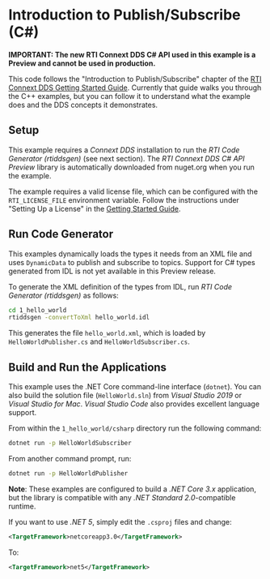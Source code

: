 # Introduction to Publish/Subscribe (C#)

**IMPORTANT: The new RTI Connext DDS C# API used in this example is a Preview
and cannot be used in production.**

This code follows the "Introduction to Publish/Subscribe" chapter of the
[RTI Connext DDS Getting Started Guide](https://community.rti.com/static/documentation/connext-dds/6.0.1/doc/manuals/connext_dds/getting_started/index.html).
Currently that guide walks you through the C++ examples, but you can follow it to
understand what the example does and the DDS concepts it demonstrates.

## Setup
This example requires a *Connext DDS* installation to run the *RTI Code Generator (rtiddsgen)* (see next section). The *RTI Connext DDS C# API Preview* library is
automatically downloaded from nuget.org when you run the example.

The example requires a valid license file, which can be configured with
the `RTI_LICENSE_FILE` environment variable. Follow the instructions under
"Setting Up a License" in the [Getting Started Guide](https://community.rti.com/static/documentation/connext-dds/6.0.1/doc/manuals/connext_dds/getting_started/index.html).

## Run Code Generator
This examples dynamically loads the types it needs from an XML file and uses
`DynamicData` to publish and subscribe to topics. Support for C# types generated
from IDL is not yet available in this Preview release.

To generate the XML definition of the types from IDL, run
*RTI Code Generator (rtiddsgen)* as follows:

```bash
cd 1_hello_world
rtiddsgen -convertToXml hello_world.idl
```

This generates the file `hello_world.xml`, which is loaded by `HelloWorldPublisher.cs`
and `HelloWorldSubscriber.cs`.

## Build and Run the Applications

This example uses the .NET Core command-line interface (`dotnet`). You can also
build the solution file (`HelloWorld.sln`) from *Visual Studio 2019* or
*Visual Studio for Mac*. *Visual Studio Code* also provides excellent language
support.

From within the `1_hello_world/csharp` directory run the following command:

```bash
dotnet run -p HelloWorldSubscriber
```

From another command prompt, run:

```bash
dotnet run -p HelloWorldPublisher
```

**Note**: These examples are configured to build a *.NET Core 3.x* application, but
the library is compatible with any *.NET Standard 2.0*-compatible runtime.

If you want to use *.NET 5*, simply edit the `.csproj` files and change:
```xml
<TargetFramework>netcoreapp3.0</TargetFramework>
```

To:
```xml
<TargetFramework>net5</TargetFramework>
```
